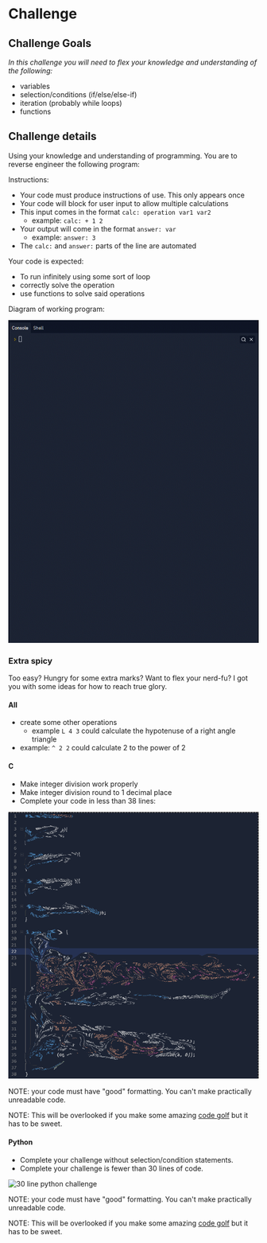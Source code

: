# Challenge

## Challenge Goals

*In this challenge you will need to flex your knowledge and understanding of the following:*

* variables
* selection/conditions (if/else/else-if)
* iteration (probably while loops)
* functions

## Challenge details

Using your knowledge and understanding of programming. You are to reverse engineer the following program:

Instructions:

* Your code must produce instructions of use. This only appears once
* Your code will block for user input to allow multiple calculations
* This input comes in the format `calc: operation var1 var2`
  * example: `calc: + 1 2`
* Your output will come in the format `answer: var`
  * example: `answer: 3`
* The `calc:` and `answer:` parts of the line are automated

Your code is expected:

* To run infinitely using some sort of loop
* correctly solve the operation
* use functions to solve said operations

Diagram of working program: 

!["Challenge diagram](calaculator/challenge_python.gif)

### Extra spicy

Too easy? Hungry for some extra marks? Want to flex your nerd-fu? I got you with some ideas for how to reach true glory.

#### All

* create some other operations
  * example `L 4 3` could calculate the hypotenuse of a right angle triangle
* example: `^ 2 2` could calculate 2 to the power of 2

#### C

* Make integer division work properly
* Make integer division round to 1 decimal place
* Complete your code in less than 38 lines: 

![38 line C challenge](2022-02-08-18-08-51.png)

NOTE: your code must have "good" formatting. You can't make practically unreadable code.

NOTE: This will be overlooked if you make some amazing [code golf](https://code.golf/) but it has to be sweet.

#### Python

* Complete your challenge without selection/condition statements.
* Complete your challenge is fewer than 30 lines of code.

![30 line python challenge](2022-02-08-17-25-08.png)

NOTE: your code must have "good" formatting. You can't make practically unreadable code.

NOTE: This will be overlooked if you make some amazing [code golf](https://code.golf/) but it has to be sweet.
